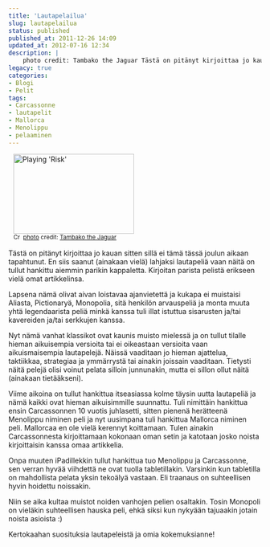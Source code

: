 ```yaml
---
title: 'Lautapelailua'
slug: lautapelailua
status: published
published_at: 2011-12-26 14:09
updated_at: 2012-07-16 12:34
description: |
    photo credit: Tambako the Jaguar Tästä on pitänyt kirjoittaa jo kauan sitten sillä ei tämä tässä joulun aikaan tapahtunut. En siis saanut (ainakaan vielä) lahjaksi lautapeliä vaan näitä on tullut hankittu aiemmin parikin kappaletta. Kirjoitan parista pelistä erikseen vielä omat artikkelinsa. Lapsena nämä olivat aivan loistavaa ajanvietettä ja kukapa ei muistaisi Aliasta, Pictionaryä, Monopolia, sitä… Jatka lukemista Lautapelailua
legacy: true
categories:
- Blogi
- Pelit
tags:
- Carcassonne
- lautapelit
- Mallorca
- Menolippu
- pelaaminen
---
```


<div class="alignright" style="padding-left: 10px; padding-bottom: 0px;"><img loading="lazy" decoding="async" style="border-style: initial; border-color: initial; border-image: initial; border-width: 0px;" src="http://farm2.static.flickr.com/1042/4598642399_60bd392b22.jpg" alt="Playing 'Risk'" width="240" height="159" border="0" /><br />
<small><a title="Attribution-NoDerivs License" href="http://creativecommons.org/licenses/by-nd/2.0/" target="_blank"><img loading="lazy" decoding="async" style="border: 0 !important;" src="https://cdn.markokaartinen.net/plugins/photo-dropper/images/cc.png" alt="Creative Commons License" width="16" height="16" align="absmiddle" border="0" /></a> <a href="http://www.photodropper.com/photos/" target="_blank">photo</a> credit: <a title="Tambako the Jaguar" href="http://www.flickr.com/photos/8070463@N03/4598642399/" target="_blank">Tambako the Jaguar</a></small></div>
<p>Tästä on pitänyt kirjoittaa jo kauan sitten sillä ei tämä tässä joulun aikaan tapahtunut. En siis saanut (ainakaan vielä) lahjaksi lautapeliä vaan näitä on tullut hankittu aiemmin parikin kappaletta. Kirjoitan parista pelistä erikseen vielä omat artikkelinsa.</p>
<p>Lapsena nämä olivat aivan loistavaa ajanvietettä ja kukapa ei muistaisi Aliasta, Pictionaryä, Monopolia, sitä henkilön arvauspeliä ja monta muuta yhtä legendaarista peliä minkä kanssa tuli illat istuttua sisarusten ja/tai kavereiden ja/tai serkkujen kanssa.</p>
<p><!--more--></p>
<p>Nyt nämä vanhat klassikot ovat kaunis muisto mielessä ja on tullut tilalle hieman aikuisempia versioita tai ei oikeastaan versioita vaan aikuismaisempia lautapelejä. Näissä vaaditaan jo hieman ajattelua, taktiikkaa, strategiaa ja ymmärrystä tai ainakin joissain vaaditaan. Tietysti näitä pelejä olisi voinut pelata silloin junnunakin, mutta ei sillon ollut näitä (ainakaan tietääkseni).</p>
<p>Viime aikoina on tullut hankittua itseasiassa kolme täysin uutta lautapeliä ja nämä kaikki ovat hieman aikuisimmille suunnattu. Tuli nimittäin hankittua ensin Carcassonnen 10 vuotis juhlasetti, sitten pienenä herätteenä Menolippu niminen peli ja nyt uusimpana tuli hankittua Mallorca niminen peli. Mallorcaa en ole vielä kerennyt koittamaan. Tulen ainakin Carcassonnesta kirjoittamaan kokonaan oman setin ja katotaan josko noista kirjoittaisin kanssa omaa artikkelia.</p>
<p>Onpa muuten iPadillekkin tullut hankittua tuo Menolippu ja Carcassonne, sen verran hyvää viihdettä ne ovat tuolla tabletillakin. Varsinkin kun tabletilla on mahdollista pelata yksin tekoälyä vastaan. Eli traanaus on suhteellisen hyvin hoidettu noissakin.</p>
<p>Niin se aika kultaa muistot noiden vanhojen pelien osaltakin. Tosin Monopoli on vieläkin suhteellisen hauska peli, ehkä siksi kun nykyään tajuaakin jotain noista asioista :)</p>
<p>Kertokaahan suosituksia lautapeleistä ja omia kokemuksianne!</p>